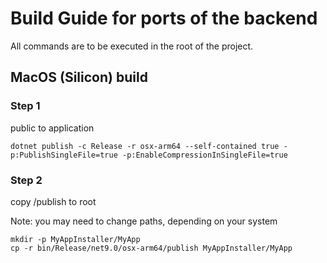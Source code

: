 # Build Guide for ports of the backend

All commands are to be executed in the root of the project.

## MacOS (Silicon) build

### Step 1

public to application

```shell 
dotnet publish -c Release -r osx-arm64 --self-contained true -p:PublishSingleFile=true -p:EnableCompressionInSingleFile=true
```
  
### Step 2

copy /publish to root

Note: you may need to change paths, depending on your system

```shell
mkdir -p MyAppInstaller/MyApp
cp -r bin/Release/net9.0/osx-arm64/publish MyAppInstaller/MyApp
```